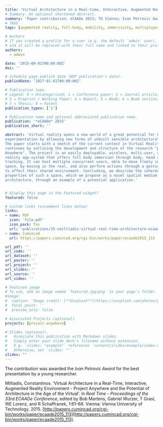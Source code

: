 ```yaml
---
title: 'Virtual Architecture in a Real-time, Interactive, Augmented Reality Environment - project Anywhere and the potential of Architecture in the age of the Virtual'
# Summary. An optional shortened abstract.
summary: 'Paper contribution; eCAADe 2015; TU Vienna; Ivan Petrovic Award.'
# TAGS
tags: [augmented reality, full-body, mobility, immersivity, multiplayer, ivan petrovic award, award]

# Authors
# If you created a profile for a user (e.g. the default `admin` user), write the username (folder name) here
# and it will be replaced with their full name and linked to their profile.
authors:
  - admin

date: '2015-09-01T00:00:00Z'
doi: ''

# Schedule page publish date (NOT publication's date).
publishDate: '2017-01-01T00:00:00Z'

# Publication type.
# Legend: 0 = Uncategorized; 1 = Conference paper; 2 = Journal article;
# 3 = Preprint / Working Paper; 4 = Report; 5 = Book; 6 = Book section;
# 7 = Thesis; 8 = Patent
publication_types: ['1']

# Publication name and optional abbreviated publication name.
publication: '*eCAADe* 2015'
publication_short: ''

abstract: 'Virtual reality opens a new world of a great potential for both research and
experimentation by allowing new forms of unbuilt sensible architectural space.
The paper starts with a sketch of the current context in Virtual Reality and
continues by outlining the development and structure of the research "project
Anywhere". The project is an easily deployable, wireless, multi-user, augmented
reality app-system that offers full body immersion through body, head and hands
tracking. It can host multiple concurrent users, able to move freely in the virtual
space, by moving in the real, and also perform actions through a gesture interface
to affect their shared environment. Concluding, we describe the inherent
properties of such a space, which we propose as a novel spatial medium for
architecture, through an example of a potential application.'


# Display this page in the Featured widget?
featured: false

# Custom links (uncomment lines below)
links:
- name: PDF 
  icon: 'file-pdf'
  icon_pack: fas
  url: 'publications/15-cmiltiadis-virtual-real-time-architecture-ecaade.pdf'
- name: Cumincad
  url: https://papers.cumincad.org/cgi-bin/works/paper/ecaade2015_113

url_pdf: ''
url_code: ''
url_dataset: ''
url_poster: ''
url_project: ''
url_slides: ''
url_source: ''
url_video: ''

# Featured image
# To use, add an image named `featured.jpg/png` to your page's folder.
#image:
#  caption: 'Image credit: [**Unsplash**](https://unsplash.com/photos/pLCdAaMFLTE)'
#  focal_point: ''
#  preview_only: false

# Associated Projects (optional).
projects: [project-anywhere]

# Slides (optional).
#   Associate this publication with Markdown slides.
#   Simply enter your slide deck's filename without extension.
#   E.g. `slides: "example"` references `content/slides/example/index.md`.
#   Otherwise, set `slides: ""`.
slides: ""
---
```


The contribution was awarded the *Ivan Petrovic Award* for the best presentation by a young researcher.

Miltiadis, Constantinos. ‘Virtual Architecture in a Real-Time, Interactive, Augmented Reality Environment - Project Anywhere and the Potential of Architecture in the Age of the Virtual’. In _Real Time - Proceedings of the 33rd ECAADe Conference_, edited by Bob Martens, Gabriel Wurzer, T Grasl, WE Lorenz, and R Schaffranek, 1:61–68. Vienna: Vienna University of Technology, 2015. [http://papers.cumincad.org/cgi-bin/works/paper/ecaade2015_113](http://papers.cumincad.org/cgi-bin/works/paper/ecaade2015_113).
